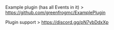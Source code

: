 Example plugin (has all Events in it) > https://github.com/greenfrogmc/ExamplePlugin

Plugin support > https://discord.gg/pN7ybDdxXp
